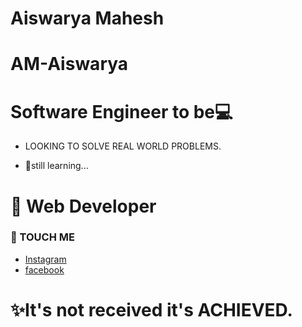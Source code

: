 
#      Aiswarya Mahesh       
#      AM-Aiswarya       

#  Software Engineer to be💻

- LOOKING TO SOLVE REAL WORLD PROBLEMS.

- 🧑‍still learning...

# 🌈 Web Developer

  
### 📳 TOUCH ME
* [Instagram](https://www.instagram.com/_aiswarya_mahesh_/)
* [facebook](https://www.facebook.com/aiswarya.mahesh.73)



# ✨It's not received it's ACHIEVED.
